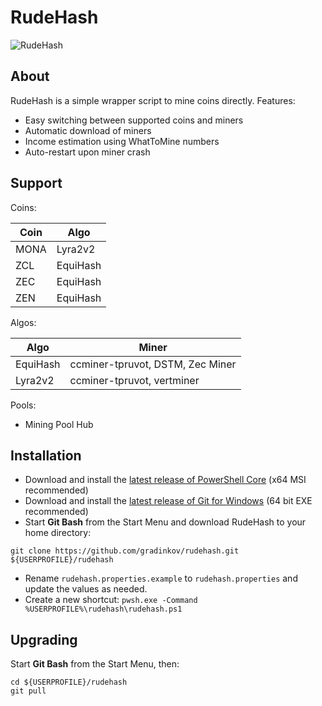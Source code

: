 # RudeHash

![RudeHash](https://i.imgur.com/EQLx5at.png "RudeHash")

## About

RudeHash is a simple wrapper script to mine coins directly. Features:

* Easy switching between supported coins and miners
* Automatic download of miners
* Income estimation using WhatToMine numbers
* Auto-restart upon miner crash

## Support

Coins:

| Coin | Algo |
|---|---|
| MONA | Lyra2v2 |
| ZCL | EquiHash |
| ZEC | EquiHash |
| ZEN | EquiHash |

Algos:

| Algo | Miner |
|---|---|
| EquiHash | ccminer-tpruvot, DSTM, Zec Miner |
| Lyra2v2 | ccminer-tpruvot, vertminer |

Pools:

* Mining Pool Hub

## Installation

* Download and install the [latest release of PowerShell Core](https://github.com/PowerShell/PowerShell/releases/latest) (x64 MSI recommended)
* Download and install the [latest release of Git for Windows](https://github.com/git-for-windows/git/releases/latest) (64 bit EXE recommended)
* Start **Git Bash** from the Start Menu and download RudeHash to your home directory:

~~~
git clone https://github.com/gradinkov/rudehash.git ${USERPROFILE}/rudehash
~~~

* Rename `rudehash.properties.example` to `rudehash.properties` and update the values as needed.
* Create a new shortcut: `pwsh.exe -Command %USERPROFILE%\rudehash\rudehash.ps1`

## Upgrading

Start **Git Bash** from the Start Menu, then:

~~~
cd ${USERPROFILE}/rudehash
git pull
~~~
